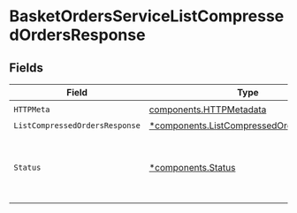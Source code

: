 # BasketOrdersServiceListCompressedOrdersResponse


## Fields

| Field                                                                                               | Type                                                                                                | Required                                                                                            | Description                                                                                         |
| --------------------------------------------------------------------------------------------------- | --------------------------------------------------------------------------------------------------- | --------------------------------------------------------------------------------------------------- | --------------------------------------------------------------------------------------------------- |
| `HTTPMeta`                                                                                          | [components.HTTPMetadata](../../models/components/httpmetadata.md)                                  | :heavy_check_mark:                                                                                  | N/A                                                                                                 |
| `ListCompressedOrdersResponse`                                                                      | [*components.ListCompressedOrdersResponse](../../models/components/listcompressedordersresponse.md) | :heavy_minus_sign:                                                                                  | OK                                                                                                  |
| `Status`                                                                                            | [*components.Status](../../models/components/status.md)                                             | :heavy_minus_sign:                                                                                  | INVALID_ARGUMENT: The correspondent_id or the basket_id could not be determined for the request.    |